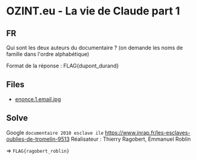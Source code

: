 # OZINT.eu - La vie de Claude part 1

## FR

Qui sont les deux auteurs du documentaire ? (on demande les noms de famille dans l'ordre alphabétique)  

Format de la réponse : FLAG{dupont_durand} 

## Files
 - [enonce.1.email.jpg](./enonce.1.email.jpg)

## Solve

Google `documentaire 2010 esclave ile`
https://www.inrap.fr/les-esclaves-oublies-de-tromelin-9513
Réalisateur : Thierry Ragobert, Emmanuel Roblin

=> `FLAG{ragobert_roblin}`